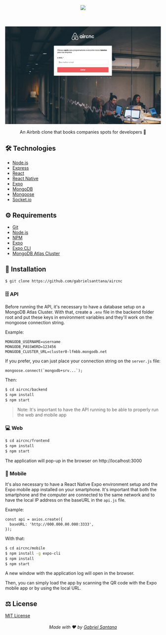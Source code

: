 <div align="center" style="margin-bottom: 50px">
  <img src="https://github.com/gabrielsanttana/aircnc/blob/master/mobile/assets/logo.png?raw=true)"/>
</div>

#####

<img src="./assets/web_homepage.png" />

<p align="center">An Airbnb clone that books companies spots for developers 🏢</p>

## 🛠️ Technologies

<ul>
  <li><a href="https://nodejs.org/en/">Node.js</a></li>
  <li><a href="https://expressjs.com/">Express</a></li>
  <li><a href="https://reactjs.org/">React</a></li>
  <li><a href="https://reactnative.dev/">React Native</a></li>
  <li><a href="https://expo.io/">Expo</a></li>
  <li><a href="https://www.mongodb.com/">MongoDB</a></li>
  <li><a href="https://mongoosejs.com/">Mongoose</a></li>
  <li><a href="https://socket.io/">Socket.io</a></li>
</ul>

## ⚙️ Requirements

<ul>
  <li><a href="https://git-scm.com/">Git</a></li>
  <li><a href="https://nodejs.org/en/">Node.js</a></li>
  <li><a href="https://www.npmjs.com/">NPM</a></li>
  <li><a href="https://expo.io/">Expo</a></li>
  <li><a href="https://expo.io/">Expo CLI</a></li>
  <li><a href="https://www.mongodb.com/cloud/atlas">MongoDB Atlas Cluster</a></li>
</ul>

## 🚀 Installation

```bash
$ git clone https://github.com/gabrielsanttana/aircnc
```

### 🗄️ API

Before running the API, it's necessary to have a database setup on a MongoDB Atlas Cluster. With that, create a `.env` file in the backend folder root and put these keys in environment variables and they'll work on the mongoose connection string.

Example:

```
MONGODB_USERNAME=username
MONGODB_PASSWORD=123456
MONGODB_CLUSTER_URL=cluster0-lfmbb.mongodb.net
```

If you prefer, you can just place your connection string on the `server.js` file:

```
mongoose.connect(`mongodb+srv...`);
```

Then:

```bash
$ cd aircnc/backend
$ npm install
$ npm start
```

> Note: It's important to have the API running to be able to properly run the web and mobile app

### 💻 Web

```bash
$ cd aircnc/frontend
$ npm install
$ npm start 
```

The application will pop-up in the browser on http://localhost:3000

### 📱 Mobile

It's also necessary to have a React Native Expo environment setup and the Expo mobile app installed on your smartphone. It's important that both the smartphone and the computer are connected to the same network and to have the local IP address on the baseURL in the `api.js` file.

Example:

```
const api = axios.create({
  baseURL: 'http://000.000.00.000:3333',
});
```

With that:

```bash
$ cd aircnc/mobile
$ npm install -g expo-cli
$ npm install
$ npm start
```

<p>A new window with the application log will open in the browser.</p>
<p>Then, you can simply load the app by scanning the QR code with the Expo mobile app or by using the local URL.</p>

## ⚖️ License

[MIT License](https://github.com/gabrielsanttana/aircnc/blob/master/LICENSE)

<h6 align="center">Made with ❤️ by <a href="https://linkedin.com/in/gabrielsanttana">Gabriel Santana</a></h6>
